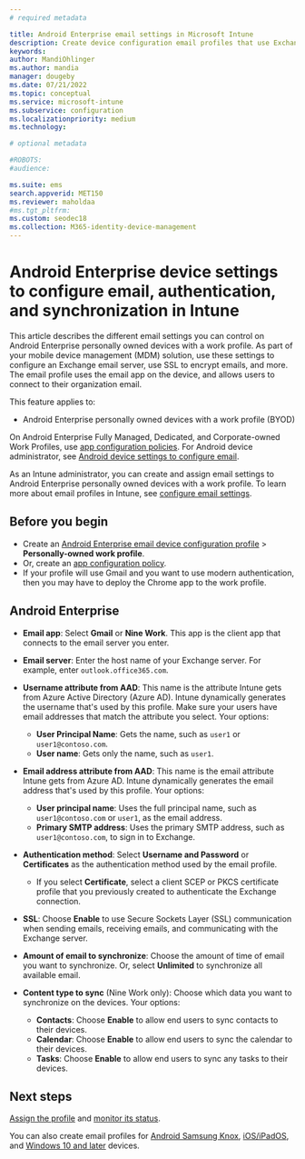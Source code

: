 ```yaml
---
# required metadata

title: Android Enterprise email settings in Microsoft Intune
description: Create device configuration email profiles that use Exchange servers, and retrieve attributes from Azure Active Directory. Enable SSL or SMIME, authenticate users with certificates or username/password, and synchronize email and schedules on Android Enterprise personally owned devices with a work profile using Microsoft Intune.
keywords:
author: MandiOhlinger
ms.author: mandia
manager: dougeby
ms.date: 07/21/2022
ms.topic: conceptual
ms.service: microsoft-intune
ms.subservice: configuration
ms.localizationpriority: medium
ms.technology:

# optional metadata

#ROBOTS:
#audience:

ms.suite: ems
search.appverid: MET150
ms.reviewer: maholdaa
#ms.tgt_pltfrm:
ms.custom: seodec18
ms.collection: M365-identity-device-management
---
```


# Android Enterprise device settings to configure email, authentication, and synchronization in Intune

This article describes the different email settings you can control on Android Enterprise personally owned devices with a work profile. As part of your mobile device management (MDM) solution, use these settings to configure an Exchange email server, use SSL to encrypt emails, and more. The email profile uses the email app on the device, and allows users to connect to their organization email.

This feature applies to:

- Android Enterprise personally owned devices with a work profile (BYOD)

On Android Enterprise Fully Managed, Dedicated, and Corporate-owned Work Profiles, use [app configuration policies](../apps/app-configuration-policies-use-android.md). For Android device administrator, see [Android device settings to configure email](email-settings-android.md).

As an Intune administrator, you can create and assign email settings to Android Enterprise personally owned devices with a work profile. To learn more about email profiles in Intune, see [configure email settings](email-settings-configure.md).

## Before you begin

- Create an [Android Enterprise email device configuration profile](email-settings-configure.md) > **Personally-owned work profile**.
- Or, create an [app configuration policy](../apps/app-configuration-policies-use-android.md).
- If your profile will use Gmail and you want to use modern authentication, then you may have to deploy the Chrome app to the work profile.

## Android Enterprise

- **Email app**: Select **Gmail** or **Nine Work**. This app is the client app that connects to the email server you enter.
- **Email server**: Enter the host name of your Exchange server. For example, enter `outlook.office365.com`.
- **Username attribute from AAD**: This name is the attribute Intune gets from Azure Active Directory (Azure AD). Intune dynamically generates the username that's used by this profile. Make sure your users have email addresses that match the attribute you select. Your options:

  - **User Principal Name**: Gets the name, such as `user1` or `user1@contoso.com`.
  - **User name**: Gets only the name, such as `user1`.

- **Email address attribute from AAD**: This name is the email attribute Intune gets from Azure AD. Intune dynamically generates the email address that's used by this profile. Your options:
  - **User principal name**:  Uses the full principal name, such as `user1@contoso.com` or `user1`, as the email address.
  - **Primary SMTP address**: Uses the primary SMTP address, such as `user1@contoso.com`, to sign in to Exchange.

- **Authentication method**: Select **Username and Password** or **Certificates** as the authentication method used by the email profile.
  - If you select **Certificate**, select a client SCEP or PKCS certificate profile that you previously created to authenticate the Exchange connection.
- **SSL**: Choose **Enable** to use Secure Sockets Layer (SSL) communication when sending emails, receiving emails, and communicating with the Exchange server.
- **Amount of email to synchronize**: Choose the amount of time of email you want to synchronize. Or, select **Unlimited** to synchronize all available email.
- **Content type to sync** (Nine Work only): Choose which data you want to synchronize on the devices. Your options:
  - **Contacts**: Choose **Enable** to allow end users to sync contacts to their devices.
  - **Calendar**: Choose **Enable** to allow end users to sync the calendar to their devices.
  - **Tasks**: Choose **Enable** to allow end users to sync any tasks to their devices.

## Next steps

[Assign the profile](device-profile-assign.md) and [monitor its status](device-profile-monitor.md).

You can also create email profiles for [Android Samsung Knox](email-settings-android.md), [iOS/iPadOS](email-settings-ios.md), and [Windows 10 and later](email-settings-windows-10.md) devices.
